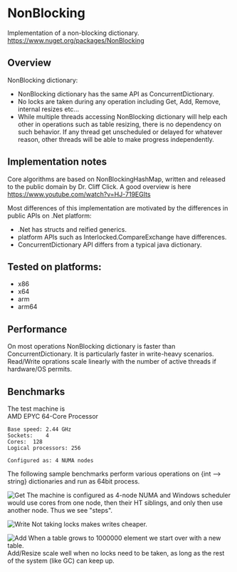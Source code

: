 # NonBlocking
Implementation of a non-blocking dictionary.  
https://www.nuget.org/packages/NonBlocking

## Overview

NonBlocking dictionary:

- NonBlocking dictionary has the same API as ConcurrentDictionary.
- No locks are taken during any operation including Get, Add, Remove, internal resizes etc...
- While multiple threads accessing NonBlocking dictionary will help each other in operations such as table resizing, there is no dependency on such behavior. If any thread get unscheduled or delayed for whatever reason, other threads will be able to make progress independently.

## Implementation notes
Core algorithms are based on NonBlockingHashMap, written and released to the public domain by Dr. Cliff Click.
A good overview is here https://www.youtube.com/watch?v=HJ-719EGIts

Most differences of this implementation are motivated by the differences in public APIs on .Net platform:
- .Net has structs and reified generics.
- platform APIs such as Interlocked.CompareExchange have differences.
- ConcurrentDictionary API differs from a typical java dictionary.

## Tested on platforms:
* x86
* x64
* arm
* arm64

## Performance

On most operations NonBlocking dictionary is faster than ConcurrentDictionary. It is particularly faster in write-heavy scenarios.  
Read/Write oprations scale linearly with the number of active threads if hardware/OS permits.  

## Benchmarks

The test machine is  
	AMD EPYC 64-Core Processor 

	Base speed:	2.44 GHz
	Sockets:	4
	Cores:	128
	Logical processors:	256
	
	Configured as: 4 NUMA nodes  

The following sample benchmarks perform various operations on {int --> string} dictionaries and run as 64bit process.  

![Get](/../pictures//Graphs/Read.png?raw=true "Random Get")
The machine is configured as 4-node NUMA and Windows scheduler would use cores from one node, then their HT siblings, and only then use another node. Thus we see "steps".

![Write](/../pictures//Graphs/Write.png?raw=true "Random Write")
Not taking locks makes writes cheaper.

![Add](/../pictures//Graphs/Add.png?raw=true "Random Add")
When a table grows to 1000000 element we start over with a new table.  
Add/Resize scale well when no locks need to be taken, as long as the rest of the system (like GC) can keep up.





